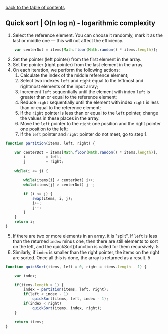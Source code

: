 [back to the table of contents](../README.md)

## Quick sort | O(n log n) - logarithmic complexity
1. Select the reference element. You can choose it randomly, mark it as the last or middle one — this will not affect the efficiency.
```JavaScript
    var centerDot = items[Math.floor(Math.random() * items.length)];
```
2. Set the pointer (left pointer) from the first element in the array.
3. Set the pointer (right pointer) from the last element in the array.
4. On each iteration, we perform the following actions: 
    1. Calculate the index of the middle reference element; 
    2. Select two indexes `left` and `right` equal to the leftmost and rightmost elements of the input array;
    3. Increment `left` sequentially until the element with index `left` is greater than or equal to the reference element;
    4. Reduce `right` sequentially until the element with index `right` is less than or equal to the reference element;
    5. If the `right` pointer is less than or equal to the `left` pointer, change the values in these places in the array.
    6. Move the `left` pointer to the `right` one position and the right pointer one position to the left;
    7. If the `left` pointer and `right` pointer do not meet, go to step 1.
```JavaScript
function partition(items, left, right) {

    var centerDot = items[Math.floor(Math.random() * items.length)],
        i         = left,
        j         = right;

    while(i <= j) {

        while(items[i] < centerDot) i++;
        while(items[j] > centerDot) j--;

        if (i <= j) {
            swap(items, i, j);
            i++;
            j--;
        }
    }
    return i;
}
```
5. If there are two or more elements in an array, it is "split". If `left` is less than the returned `index` minus one, then there are still elements to sort on the left, and the quickSort()function is called for them recursively. 5
6. Similarly, if `index` is smaller than the right pointer, the items on the right are sorted. Once all this is done, the array is returned as a result. 5
```JavaScript
function quickSort(items, left = 0, right = items.length - 1) {

    var index;

    if(items.length > 1) {
        index = partition(items, left, right);
        if(left < index - 1)
            quickSort(items, left, index - 1);
        if(index < right) 
            quickSort(items, index, right);
    }

    return items;
}
```